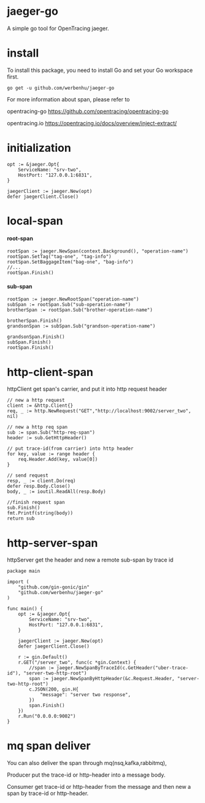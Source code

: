 # jaeger-go
A simple go tool for OpenTracing jaeger.

# install
To install this package, you need to install Go and set your Go workspace first.

```go get -u github.com/werbenhu/jaeger-go```

For more information about span, please refer to

opentracing-go https://github.com/opentracing/opentracing-go

opentracing.io https://opentracing.io/docs/overview/inject-extract/


# initialization
```
opt := &jaeger.Opt{
    ServiceName: "srv-two",
    HostPort: "127.0.0.1:6831",
}
    
jaegerClient := jaeger.New(opt)
defer jaegerClient.Close()
```

# local-span

#### root-span
```
rootSpan := jaeger.NewSpan(context.Background(), "operation-name")
rootSpan.SetTag("tag-one", "tag-info")
rootSpan.SetBaggageItem("bag-one", "bag-info")
//...
rootSpan.Finish()
```

#### sub-span

```
rootSpan := jaeger.NewRootSpan("operation-name")
subSpan := rootSpan.Sub("sub-operation-name") 
brotherSpan := rootSpan.Sub("brother-operation-name")

brotherSpan.Finish()
grandsonSpan := subSpan.Sub("grandson-operation-name") 

grandsonSpan.Finish()
subSpan.Finish()
rootSpan.Finish()
```

# http-client-span
httpClient get span's carrier, and put it into http request header 
```
// new a http request
client := &http.Client{}
req, _ := http.NewRequest("GET","http://localhost:9002/server_two", nil)

// new a http req span
sub := span.Sub("http-req-span")
header := sub.GetHttpHeader()

// put trace-id(from carrier) into http header
for key, value := range header {
	req.Header.Add(key, value[0])
}

// send request
resp, _ := client.Do(req)
defer resp.Body.Close()
body, _ := ioutil.ReadAll(resp.Body)

//finish request span
sub.Finish()
fmt.Printf(string(body))
return sub
```

# http-server-span
httpServer get the header and new a remote sub-span by trace id
```
package main

import (
	"github.com/gin-gonic/gin"
	"github.com/werbenhu/jaeger-go"
)

func main() {
    opt := &jaeger.Opt{
    	ServiceName: "srv-two",
    	HostPort: "127.0.0.1:6831",
    }
    
    jaegerClient := jaeger.New(opt)
    defer jaegerClient.Close()

	r := gin.Default()
	r.GET("/server_two", func(c *gin.Context) {
		//span := jaeger.NewSpanByTraceId(c.GetHeader("uber-trace-id"), "server-two-http-root")
		span := jaeger.NewSpanByHttpHeader(&c.Request.Header, "server-two-http-root")
		c.JSON(200, gin.H{
			"message": "server two response",
		})
		span.Finish()
	})
	r.Run("0.0.0.0:9002")
}
```

# mq span deliver
You can also deliver the span through mq(nsq,kafka,rabbitmq),

Producer put the trace-id or http-header into a message body.

Consumer get trace-id or http-header from the message and then new a span by trace-id or http-header.

